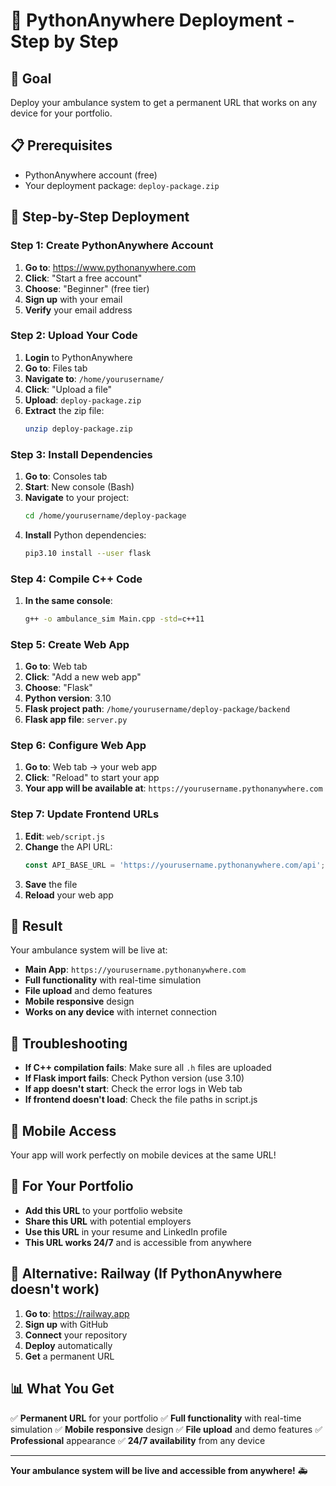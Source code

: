 # 🚀 PythonAnywhere Deployment - Step by Step

## 🎯 Goal
Deploy your ambulance system to get a permanent URL that works on any device for your portfolio.

## 📋 Prerequisites
- PythonAnywhere account (free)
- Your deployment package: `deploy-package.zip`

## 🚀 Step-by-Step Deployment

### Step 1: Create PythonAnywhere Account
1. **Go to**: https://www.pythonanywhere.com
2. **Click**: "Start a free account"
3. **Choose**: "Beginner" (free tier)
4. **Sign up** with your email
5. **Verify** your email address

### Step 2: Upload Your Code
1. **Login** to PythonAnywhere
2. **Go to**: Files tab
3. **Navigate to**: `/home/yourusername/`
4. **Click**: "Upload a file"
5. **Upload**: `deploy-package.zip`
6. **Extract** the zip file:
   ```bash
   unzip deploy-package.zip
   ```

### Step 3: Install Dependencies
1. **Go to**: Consoles tab
2. **Start**: New console (Bash)
3. **Navigate** to your project:
   ```bash
   cd /home/yourusername/deploy-package
   ```
4. **Install** Python dependencies:
   ```bash
   pip3.10 install --user flask
   ```

### Step 4: Compile C++ Code
1. **In the same console**:
   ```bash
   g++ -o ambulance_sim Main.cpp -std=c++11
   ```

### Step 5: Create Web App
1. **Go to**: Web tab
2. **Click**: "Add a new web app"
3. **Choose**: "Flask"
4. **Python version**: 3.10
5. **Flask project path**: `/home/yourusername/deploy-package/backend`
6. **Flask app file**: `server.py`

### Step 6: Configure Web App
1. **Go to**: Web tab → your web app
2. **Click**: "Reload" to start your app
3. **Your app will be available at**: `https://yourusername.pythonanywhere.com`

### Step 7: Update Frontend URLs
1. **Edit**: `web/script.js`
2. **Change** the API URL:
   ```javascript
   const API_BASE_URL = 'https://yourusername.pythonanywhere.com/api';
   ```
3. **Save** the file
4. **Reload** your web app

## 🎉 Result
Your ambulance system will be live at:
- **Main App**: `https://yourusername.pythonanywhere.com`
- **Full functionality** with real-time simulation
- **File upload** and demo features
- **Mobile responsive** design
- **Works on any device** with internet connection

## 🔧 Troubleshooting
- **If C++ compilation fails**: Make sure all `.h` files are uploaded
- **If Flask import fails**: Check Python version (use 3.10)
- **If app doesn't start**: Check the error logs in Web tab
- **If frontend doesn't load**: Check the file paths in script.js

## 📱 Mobile Access
Your app will work perfectly on mobile devices at the same URL!

## 🎯 For Your Portfolio
- **Add this URL** to your portfolio website
- **Share this URL** with potential employers
- **Use this URL** in your resume and LinkedIn profile
- **This URL works 24/7** and is accessible from anywhere

## 🚀 Alternative: Railway (If PythonAnywhere doesn't work)
1. **Go to**: https://railway.app
2. **Sign up** with GitHub
3. **Connect** your repository
4. **Deploy** automatically
5. **Get** a permanent URL

## 📊 What You Get
✅ **Permanent URL** for your portfolio
✅ **Full functionality** with real-time simulation
✅ **Mobile responsive** design
✅ **File upload** and demo features
✅ **Professional** appearance
✅ **24/7 availability** from any device

---

**Your ambulance system will be live and accessible from anywhere!** 🚑
